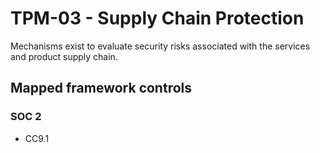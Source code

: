 # TPM-03 - Supply Chain Protection
Mechanisms exist to evaluate security risks associated with the services and product supply chain. 
## Mapped framework controls
### SOC 2
- CC9.1